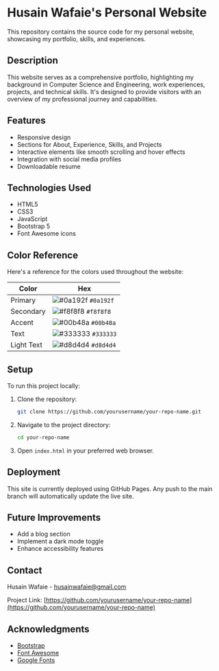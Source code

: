# Husain Wafaie's Personal Website

This repository contains the source code for my personal website, showcasing my portfolio, skills, and experiences.

## Description

This website serves as a comprehensive portfolio, highlighting my background in Computer Science and Engineering, work experiences, projects, and technical skills. It's designed to provide visitors with an overview of my professional journey and capabilities.

## Features

- Responsive design
- Sections for About, Experience, Skills, and Projects
- Interactive elements like smooth scrolling and hover effects
- Integration with social media profiles
- Downloadable resume

## Technologies Used

- HTML5
- CSS3
- JavaScript
- Bootstrap 5
- Font Awesome icons

## Color Reference

Here's a reference for the colors used throughout the website:

| Color         | Hex                                                                |
| ------------- | ------------------------------------------------------------------ |
| Primary       | ![#0a192f](https://via.placeholder.com/10/0a192f?text=+) `#0a192f` |
| Secondary     | ![#f8f8f8](https://via.placeholder.com/10/f8f8f8?text=+) `#f8f8f8` |
| Accent        | ![#00b48a](https://via.placeholder.com/10/00b48a?text=+) `#00b48a` |
| Text          | ![#333333](https://via.placeholder.com/10/333333?text=+) `#333333` |
| Light Text    | ![#d8d4d4](https://via.placeholder.com/10/d8d4d4?text=+) `#d8d4d4` |

## Setup

To run this project locally:

1. Clone the repository:
   ```bash
   git clone https://github.com/yourusername/your-repo-name.git
   ```
2. Navigate to the project directory:
   ```bash
   cd your-repo-name
   ```
3. Open `index.html` in your preferred web browser.

## Deployment

This site is currently deployed using GitHub Pages. Any push to the main branch will automatically update the live site.

## Future Improvements

- Add a blog section
- Implement a dark mode toggle
- Enhance accessibility features

## Contact

Husain Wafaie - [husainwafaie@gmail.com](mailto:husainwafaie@gmail.com)

Project Link: [https://github.com/yourusername/your-repo-name](https://github.com/yourusername/your-repo-name)

## Acknowledgments

- [Bootstrap](https://getbootstrap.com/)
- [Font Awesome](https://fontawesome.com/)
- [Google Fonts](https://fonts.google.com/)
